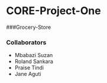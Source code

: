 # CORE-Project-One

###Grocery-Store

### Collaborators
- Mbabazi Suzan
- Roland Sankara
- Praise Tindi
- Jane Aguti
